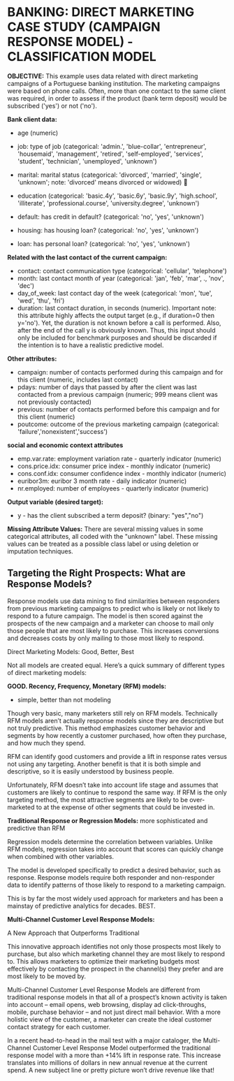 # BANKING: DIRECT MARKETING CASE STUDY (CAMPAIGN RESPONSE MODEL) - CLASSIFICATION MODEL

**OBJECTIVE:** This example uses data related with direct marketing campaigns of a Portuguese banking institution. The marketing campaigns were based on phone calls. Often, more than one contact to the same client was required, in order to assess if the product (bank term deposit) would be subscribed ('yes') or not ('no').

 **Bank client data:**
* age (numeric)

* job: type of job (categorical: 'admin.', 'blue-collar', 'entrepreneur', 'housemaid', 'management', 'retired', 'self-employed', 'services', 'student', 'technician', 'unemployed', 'unknown')

* marital: marital status (categorical: 'divorced', 'married', 'single', 'unknown'; note: 'divorced' means divorced or widowed)
 
* education (categorical: 'basic.4y', 'basic.6y', 'basic.9y', 'high.school', 'illiterate', 'professional.course', 'university.degree', 'unknown')
* default: has credit in default? (categorical: 'no', 'yes', 'unknown')
* housing: has housing loan? (categorical: 'no', 'yes', 'unknown')
* loan: has personal loan? (categorical: 'no', 'yes', 'unknown')

**Related with the last contact of the current campaign:**
* contact: contact communication type (categorical: 'cellular', 'telephone')
* month: last contact month of year (categorical: 'jan', 'feb', 'mar', ., 'nov', 'dec')
* day_of_week: last contact day of the week (categorical: 'mon', 'tue', 'wed', 'thu', 'fri')
* duration: last contact duration, in seconds (numeric). Important note: this attribute highly affects the output target (e.g., if duration=0 then y='no'). Yet, the duration is not known before a call is performed. Also, after the end of the call y is obviously known. Thus, this input should only be included for benchmark purposes and should be discarded if the intention is to have a realistic predictive model.

**Other attributes:**
* campaign: number of contacts performed during this campaign and for this client (numeric, includes last contact)
* pdays: number of days that passed by after the client was last contacted from a previous campaign (numeric; 999 means client was not previously contacted)
* previous: number of contacts performed before this campaign and for this client (numeric)
* poutcome: outcome of the previous marketing campaign (categorical: 'failure','nonexistent','success')

**social and economic context attributes**
* emp.var.rate: employment variation rate - quarterly indicator (numeric)
* cons.price.idx: consumer price index - monthly indicator (numeric)
* cons.conf.idx: consumer confidence index - monthly indicator (numeric)
* euribor3m: euribor 3 month rate - daily indicator (numeric)
* nr.employed: number of employees - quarterly indicator (numeric)

**Output variable (desired target):**
* y - has the client subscribed a term deposit? (binary: "yes","no")

**Missing Attribute Values:** There are several missing values in some categorical attributes, all coded with the "unknown" label. These missing values can be treated as a possible class label or using deletion or imputation techniques.

## Targeting the Right Prospects: What are Response Models?

Response models use data mining to find similarities between responders from previous marketing campaigns to predict who is likely or not likely to respond to a future campaign. The model is then scored against the prospects of the new campaign and a marketer can choose to mail only those people that are most likely to purchase. This increases conversions and decreases costs by only mailing to those most likely to respond.

Direct Marketing Models: Good, Better, Best

Not all models are created equal. Here’s a quick summary of different types of direct marketing models:

**GOOD. Recency, Frequency, Monetary (RFM) models:**

* simple, better than not modeling

Though very basic, many marketers still rely on RFM models. Technically RFM models aren’t actually response models since they are descriptive but not truly predictive. This method emphasizes customer behavior and segments by how recently a customer purchased, how often they purchase, and how much they spend.

RFM can identify good customers and provide a lift in response rates versus not using any targeting. Another benefit is that it is both simple and descriptive, so it is easily understood by business people.

Unfortunately, RFM doesn’t take into account life stage and assumes that customers are likely to continue to respond the same way. If RFM is the only targeting method, the most attractive segments are likely to be over-marketed to at the expense of other segments that could be invested in.

**Traditional Response or Regression Models:**
more sophisticated and predictive than RFM

Regression models determine the correlation between variables. Unlike RFM models, regression takes into account that scores can quickly change when combined with other variables.

The model is developed specifically to predict a desired behavior, such as response. Response models require both responder and non-responder data to identify patterns of those likely to respond to a marketing campaign.

This is by far the most widely used approach for marketers and has been a mainstay of predictive analytics for decades.
BEST.

**Multi-Channel Customer Level Response Models:**

A New Approach that Outperforms Traditional

This innovative approach identifies not only those prospects most likely to purchase, but also which marketing channel they are most likely to respond to. This allows marketers to optimize their marketing budgets most effectively by contacting the prospect in the channel(s) they prefer and are most likely to be moved by.

Multi-Channel Customer Level Response Models are different from traditional response models in that all of a prospect’s known activity is taken into account – email opens, web browsing, display ad click-throughs, mobile, purchase behavior – and not just direct mail behavior. With a more holistic view of the customer, a marketer can create the ideal customer contact strategy for each customer.

In a recent head-to-head in the mail test with a major cataloger, the Multi-Channel Customer Level Response Model outperformed the traditional response model with a more than +14% lift in response rate. This increase translates into millions of dollars in new annual revenue at the current spend. A new subject line or pretty picture won’t drive revenue like that!

